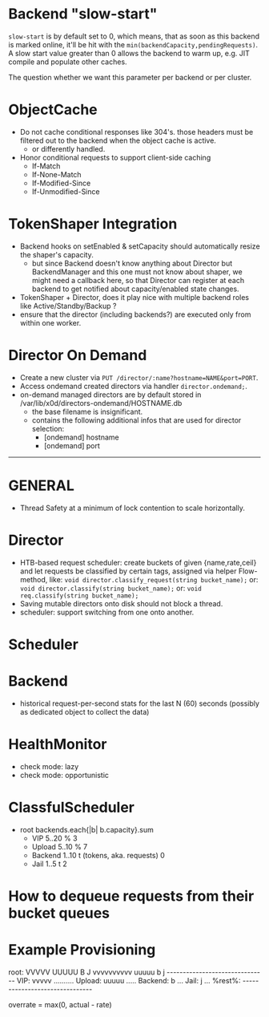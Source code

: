 # Backend "slow-start"

`slow-start` is by default set to 0, which means, that as soon as this backend is marked online, it'll be hit with
the `min(backendCapacity,pendingRequests)`.
A slow start value greater than 0 allows the backend to warm up, e.g. JIT compile and populate other caches.

The question  whether we want this parameter per backend or per cluster.

# ObjectCache

- Do not cache conditional responses like 304's. those headers must be filtered out to the backend when the object cache is active.
  - or differently handled.
- Honor conditional requests to support client-side caching
  - If-Match
  - If-None-Match
  - If-Modified-Since
  - If-Unmodified-Since

# TokenShaper Integration

- Backend hooks on setEnabled & setCapacity should automatically resize the shaper's capacity.
  - but since Backend doesn't know anything about Director but BackendManager and this one must not know about shaper,
    we might need a callback here, so that Director can register at each backend to get notified about
    capacity/enabled state changes.
- TokenShaper + Director, does it play nice with multiple backend roles like Active/Standby/Backup ?
- ensure that the director (including backends?) are executed only from within one worker.

# Director On Demand

- Create a new cluster via `PUT /director/:name?hostname=NAME&port=PORT`.
- Access ondemand created directors via handler `director.ondemand;`.
- on-demand managed directors are by default stored in /var/lib/x0d/directors-ondemand/HOSTNAME.db
  - the base filename is insignificant.
  - contains the following additional infos that are used for director selection:
    - [ondemand] hostname
    - [ondemand] port

------------------------------------------------------------------------------

# GENERAL

- Thread Safety at a minimum of lock contention to scale horizontally.

# Director

- HTB-based request scheduler: create buckets of given {name,rate,ceil} and
  let requests be classified by certain tags, assigned via helper Flow-method,
  like: `void director.classify_request(string bucket_name);`
  or: `void director.classify(string bucket_name);`
  or: `void req.classify(string bucket_name);`
- Saving mutable directors onto disk should not block a thread.
- scheduler: support switching from one onto another.

# Scheduler

# Backend

- historical request-per-second stats for the last N (60) seconds
  (possibly as dedicated object to collect the data)

# HealthMonitor

- check mode: lazy
- check mode: opportunistic

# ClassfulScheduler

- root        backends.each{|b| b.capacity}.sum
  - VIP       5..20 %                               3
  - Upload    5..10 %                               7
  - Backend   1..10 t (tokens, aka. requests)       0
  - Jail      1..5 t                                2

# How to dequeue requests from their bucket queues

# Example Provisioning

  root:    VVVVV UUUUU B J vvvvvvvvvv uuuuu b j -------------------------------
  VIP:     vvvvv ..........
  Upload:  uuuuu .....
  Backend: b ...
  Jail:    j ...
  %rest%:  -------------------------------


overrate = max(0, actual - rate)
